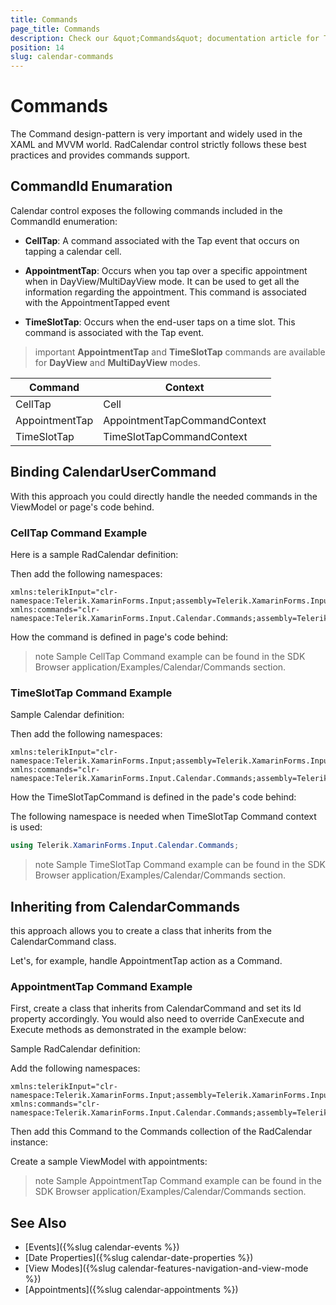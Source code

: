 ```yaml
---
title: Commands
page_title: Commands
description: Check our &quot;Commands&quot; documentation article for Telerik Calendar for Xamarin control.
position: 14
slug: calendar-commands
---
```


# Commands

The Command design-pattern is very important and widely used in the XAML and MVVM world. RadCalendar control strictly follows these best practices and provides commands support.

## CommandId Enumaration

Calendar control exposes the following commands included in the CommandId enumeration:

* **CellTap**: A command associated with the Tap event that occurs on tapping a calendar cell. 

* **AppointmentTap**: Occurs when you tap over a specific appointment when in DayView/MultiDayView mode. It can be used to get all the information regarding the appointment. This command is associated with the AppointmentTapped event

* **TimeSlotTap**: Occurs when the end-user taps on a time slot. This command is associated with the Tap event.

>important **AppointmentTap** and **TimeSlotTap** commands are available for **DayView** and **MultiDayView** modes.

| Command | Context |
| -------- | -------- |
| CellTap | Cell |
| AppointmentTap | AppointmentTapCommandContext |
| TimeSlotTap | TimeSlotTapCommandContext |

## Binding CalendarUserCommand

With this approach you could directly handle the needed commands in the ViewModel or page's code behind.

### CellTap Command Example

Here is a sample RadCalendar definition: 

<snippet id='calendar-commands-celltap-xaml' />

Then add the following namespaces:

```XAML
xmlns:telerikInput="clr-namespace:Telerik.XamarinForms.Input;assembly=Telerik.XamarinForms.Input"
xmlns:commands="clr-namespace:Telerik.XamarinForms.Input.Calendar.Commands;assembly=Telerik.XamarinForms.Input"
```

How the command is defined in page's code behind:

<snippet id='calendar-commands-celltap' />

>note Sample CellTap Command example can be found in the SDK Browser application/Examples/Calendar/Commands section.

### TimeSlotTap Command Example

Sample Calendar definition:

<snippet id='calendar-commands-timeslottap-xaml' />

Then add the following namespaces:

```XAML
xmlns:telerikInput="clr-namespace:Telerik.XamarinForms.Input;assembly=Telerik.XamarinForms.Input"
xmlns:commands="clr-namespace:Telerik.XamarinForms.Input.Calendar.Commands;assembly=Telerik.XamarinForms.Input"
```

How the TimeSlotTapCommand is defined in the pade's code behind:

<snippet id='calendar-commands-timeslottap' />

The following namespace is needed when TimeSlotTap Command context is used:

```C#
using Telerik.XamarinForms.Input.Calendar.Commands;
```

>note Sample TimeSlotTap Command example can be found in the SDK Browser application/Examples/Calendar/Commands section.

## Inheriting from CalendarCommands

this approach allows you to create a class that inherits from the CalendarCommand class.

Let's, for example, handle AppointmentTap action as a Command. 

### AppointmentTap Command Example

First, create a class that inherits from CalendarCommand and set its Id property accordingly. You would also need to override CanExecute and Execute methods as demonstrated in the example below:

<snippet id='calendar-commands-appointmenttappedusercommand' />

Sample RadCalendar definition:

<snippet id='calendar-commands-appointmenttap-xaml' />

Add the following namespaces:

```XAML
xmlns:telerikInput="clr-namespace:Telerik.XamarinForms.Input;assembly=Telerik.XamarinForms.Input"
xmlns:commands="clr-namespace:Telerik.XamarinForms.Input.Calendar.Commands;assembly=Telerik.XamarinForms.Input"
```

Then add this Command to the Commands collection of the RadCalendar instance:

<snippet id='calendar-commands-appointmenttap-cs' />

Create a sample ViewModel with appointments:

<snippet id='calendar-commands-appointmenttap-viewmodel' />

>note Sample AppointmentTap Command example can be found in the SDK Browser application/Examples/Calendar/Commands section.

## See Also

* [Events]({%slug calendar-events %})
* [Date Properties]({%slug calendar-date-properties %})
* [View Modes]({%slug calendar-features-navigation-and-view-mode %})
* [Appointments]({%slug calendar-appointments %})
